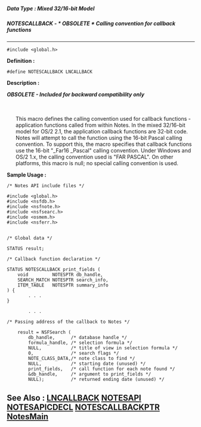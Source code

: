 ##### Data Type : Mixed 32/16-bit Model
##### NOTESCALLBACK - * OBSOLETE * Calling convention for callback functions
---
```
#include <global.h>
```

**Definition :**
```
#define NOTESCALLBACK LNCALLBACK
```

**Description :**

***OBSOLETE - Included for backward compatibility only***
<ul><br>
<br>
This macro defines the calling convention used for callback functions - application functions called from within Notes.  In the mixed 32/16-bit model for OS/2 2.1, the application callback functions are 32-bit code.  Notes will attempt to call the function using the 16-bit Pascal calling convention.  To support this, the macro specifies that callback functions use the 16-bit &quot;_Far16 _Pascal&quot; calling convention.  Under Windows and OS/2 1.x, the calling convention used is &quot;FAR PASCAL&quot;.  On other platforms, this macro is null;  no special calling convention is used.</ul>



**Sample Usage :**
```
/* Notes API include files */

#include <global.h>
#include <nsfdb.h>
#include <nsfnote.h>
#include <nsfsearc.h>
#include <osmem.h>
#include <nsferr.h>


/* Global data */

STATUS result;

/* Callback function declaration */

STATUS NOTESCALLBACK print_fields (
    void         NOTESPTR db_handle,
    SEARCH_MATCH NOTESPTR search_info,
    ITEM_TABLE   NOTESPTR summary_info
) {
        . . .
}

        . . .

/* Passing address of the callback to Notes */

    result = NSFSearch (
        db_handle,      /* database handle */
        formula_handle, /* selection formula */
        NULL,           /* title of view in selection formula */
        0,              /* search flags */
        NOTE_CLASS_DATA,/* note class to find */
        NULL,           /* starting date (unused) */
        print_fields,   /* call function for each note found */
        &db_handle,     /* argument to print_fields */
        NULL);          /* returned ending date (unused) */
```

**See Also :**
[LNCALLBACK](/domino-c-api-docs/reference/Data/LNCALLBACK)
[NOTESAPI](/domino-c-api-docs/reference/Data/NOTESAPI)
[NOTESAPICDECL](/domino-c-api-docs/reference/Data/NOTESAPICDECL)
[NOTESCALLBACKPTR](/domino-c-api-docs/reference/Data/NOTESCALLBACKPTR)
[NotesMain](/domino-c-api-docs/reference/Func/NotesMain)
---
